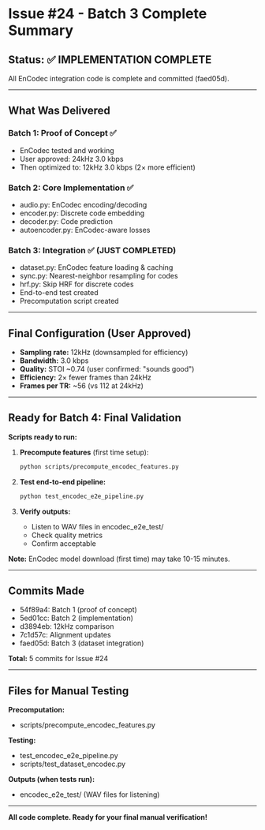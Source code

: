 # Issue #24 - Batch 3 Complete Summary

## Status: ✅ IMPLEMENTATION COMPLETE

All EnCodec integration code is complete and committed (faed05d).

---

## What Was Delivered

### Batch 1: Proof of Concept ✅
- EnCodec tested and working
- User approved: 24kHz 3.0 kbps
- Then optimized to: 12kHz 3.0 kbps (2× more efficient)

### Batch 2: Core Implementation ✅
- audio.py: EnCodec encoding/decoding
- encoder.py: Discrete code embedding
- decoder.py: Code prediction
- autoencoder.py: EnCodec-aware losses

### Batch 3: Integration ✅ (JUST COMPLETED)
- dataset.py: EnCodec feature loading & caching
- sync.py: Nearest-neighbor resampling for codes
- hrf.py: Skip HRF for discrete codes
- End-to-end test created
- Precomputation script created

---

## Final Configuration (User Approved)

- **Sampling rate:** 12kHz (downsampled for efficiency)
- **Bandwidth:** 3.0 kbps
- **Quality:** STOI ~0.74 (user confirmed: "sounds good")
- **Efficiency:** 2× fewer frames than 24kHz
- **Frames per TR:** ~56 (vs 112 at 24kHz)

---

## Ready for Batch 4: Final Validation

**Scripts ready to run:**

1. **Precompute features** (first time setup):
   ```bash
   python scripts/precompute_encodec_features.py
   ```

2. **Test end-to-end pipeline:**
   ```bash
   python test_encodec_e2e_pipeline.py
   ```

3. **Verify outputs:**
   - Listen to WAV files in encodec_e2e_test/
   - Check quality metrics
   - Confirm acceptable

**Note:** EnCodec model download (first time) may take 10-15 minutes.

---

## Commits Made

- 54f89a4: Batch 1 (proof of concept)
- 5ed01cc: Batch 2 (implementation)
- d3894eb: 12kHz comparison
- 7c1d57c: Alignment updates
- faed05d: Batch 3 (dataset integration)

**Total:** 5 commits for Issue #24

---

## Files for Manual Testing

**Precomputation:**
- scripts/precompute_encodec_features.py

**Testing:**
- test_encodec_e2e_pipeline.py
- scripts/test_dataset_encodec.py

**Outputs (when tests run):**
- encodec_e2e_test/ (WAV files for listening)

---

**All code complete. Ready for your final manual verification!**
